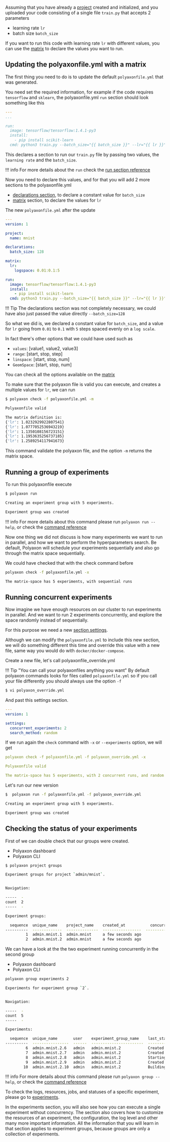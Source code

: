 Assuming that you have already a [project](projects) created and initialized,
and you uploaded your code consisting of a single file `train.py` that accepts 2 parameters

  * learning rate `lr`
  * batch size `batch_size`

If you want to run this code with learning rate `lr` with different values,
you can use the [matrix](/polyaxonfile_specification/sections#matrix) to declare the values you want to run.

## Updating the polyaxonfile.yml with a matrix

The first thing you need to do is to update the default `polyaxonfile.yml` that was generated.

You need set the required information, for example if the code requires `tensorflow` and `sklearn`,
the polyaxonfile.yml `run` section should look something like this

```yaml
---
...

run:
  image: tensorflow/tensorflow:1.4.1-py3
  install:
    - pip install scikit-learn
  cmd: python3 train.py --batch_size="{{ batch_size }}" --lr="{{ lr }}"
```

This declares a section to run our `train.py` file by passing two values, the `learning rate` and the `batch_size`.

!!! info
    For more details about the `run` check the [run section reference](/polyaxonfile_specification/sections#run)

Now you need to declare this values, and for that you will add 2 more sections to the polyaxonfile.yml

 * [declarations section](/polyaxonfile_specification/sections#declarations), to declare a constant value for `batch_size`
 * [matrix](/polyaxonfile_specification/sections#matrix) section, to declare the values for `lr`

The new `polyaxonfile.yml` after the update

```yaml
---
version: 1

project:
  name: mnist

declarations:
  batch_size: 128

matrix:
  lr:
    logspace: 0.01:0.1:5

run:
  image: tensorflow/tensorflow:1.4.1-py3
  install:
    - pip install scikit-learn
  cmd: python3 train.py --batch_size="{{ batch_size }}" --lr="{{ lr }}"
```

!!! Tip
    The declarations section was not completely necessary,
    we could have also just passed the value directly `--batch_size=128`

So what we did is, we declared a constant value for `batch_size`, and a value for `lr` going from `0.01` to `0.1` with `5` steps spaced evenly on a `log scale`.

In fact there's other options that we could have used such as

 * `values`: [value1, value2, value3]
 * `range`: [start, stop, step]
 * `linspace`: [start, stop, num]
 * `GeomSpace`: [start, stop, num]

You can check all the options available on the [matrix](/polyaxonfile_specification/sections#matrix)

To make sure that the polyaxon file is valid you can execute, and creates a multiple values for `lr`, we can run

```bash
$ polyaxon check -f polyaxonfile.yml -m

Polyaxonfile valid

The matrix definition is:
{'lr': 1.0232929922807541}
{'lr': 1.0777052536943219}
{'lr': 1.1350108156723151}
{'lr': 1.1953635256737185}
{'lr': 1.2589254117941673}
```

This command validate the polyaxon file, and the option `-m` returns the matrix space.

## Running a group of experiments

To run this polyaxonfile execute

```bash
$ polyaxon run

Creating an experiment group with 5 experiments.

Experiment group was created
```

!!! info
    For more details about this command please run `polyaxon run --help`,
    or check the [command reference]()

Now one thing we did not discuss is how many experiments we want to run in parallel,
and how we want to perform the hyperparameters search. Be default, Polyaxon
will schedule your experiments sequentially and also go through the matrix space sequentially.

We could have checked that with the check command before

```bash
polyaxon check -f polyaxonfile.yml -x

The matrix-space has 5 experiments, with sequential runs
```


## Running concurrent experiments

Now imagine we have enough resources on our cluster to run experiments in parallel.
And we want to run 2 experiments concurrently, and explore the space randomly instead of sequentially.

For this purpose we need a new [section settings](/polyaxonfile_specification/sections#settings).

Although we can modify the `polyaxonfile.yml` to include this new section,
we will do something different this time and override this value with a new file, same way you would do with `docker/docker-compose`.

Create a new file, let's call polyaxonfile_override.yml

!!! Tip "You can call your polyaxonfiles anything you want"
    By default polyaxon commands looks for files called `polyaxonfile.yml`
    so if you call your file differently you should always use the option `-f`

```bash
$ vi polyaxon_override.yml
```

And past this settings section.

```yaml
---
version: 1

settings:
  concurrent_experiments: 2
  search_method: random
```

If we run again the `check` command with `-x` or `--experiments` option, we will get

```yaml
polyaxon check -f polyaxonfile.yml -f polyaxon_override.yml -x

Polyaxonfile valid

The matrix-space has 5 experiments, with 2 concurrent runs, and random search
```

Let's run our new version

```bash
$  polyaxon run -f polyaxonfile.yml -f polyaxon_override.yml

Creating an experiment group with 5 experiments.

Experiment group was created
```

## Checking the status of your experiments

First of we can double check that our groups were created.

 * Polyaxon dashboard
 * Polyaxon CLI

```bash
$ polyaxon project groups

Experiment groups for project `admin/mnist`.


Navigation:

-----  -
count  2
-----  -

Experiment groups:

  sequence  unique_name    project_name    created_at           concurrency    num_experiments    num_pending_experiments    num_running_experiments
----------  -------------  --------------  -----------------  -------------  -----------------  -------------------------  -------------------------
         1  admin.mnist.1  admin.mnist     a few seconds ago              1                  5                          4                          1
         2  admin.mnist.2  admin.mnist     a few seconds ago              2                  5                          3                          2
```

We can have a look at the the two experiment running concurrently in the second group


 * Polyaxon dashboard
 * Polyaxon CLI

```bash
polyaxon group experiments 2

Experiments for experiment group `2`.


Navigation:

-----  -
count  5
-----  -

Experiments:

  sequence  unique_name       user    experiment_group_name    last_status    created_at         is_clone      num_jobs  finished_at    started_at
----------  ----------------  ------  -----------------------  -------------  -----------------  ----------  ----------  -------------  -----------------
         6  admin.mnist.2.6   admin   admin.mnist.2            Created        a few seconds ago  False                0
         7  admin.mnist.2.7   admin   admin.mnist.2            Created        a few seconds ago  False                0
         8  admin.mnist.2.8   admin   admin.mnist.2            Starting       a few seconds ago  False                0                 a few seconds ago
         9  admin.mnist.2.9   admin   admin.mnist.2            Created        a few seconds ago  False                0
        10  admin.mnist.2.10  admin   admin.mnist.2            Building       a few seconds ago  False                0                 a few seconds ago
```

!!! info
    For more details about this command please run `polyaxon group --help`,
    or check the [command reference]()


To check the logs, resources, jobs, and statuses of a specific experiment, please go to [experiments](experiments).

In the experiments section, you will also see how you can execute a single experiment without concurrency.
The section also covers how to customize the resources of an experiment, the configuration,
the log level and other many more important information.
All the information that you will learn in that section applies to experiment groups,
because groups are only a collection of experiments.
